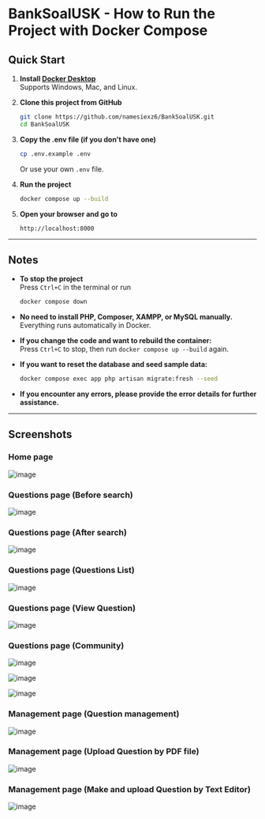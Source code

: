 # BankSoalUSK - How to Run the Project with Docker Compose

## Quick Start

1. **Install [Docker Desktop](https://www.docker.com/products/docker-desktop/)**  
   Supports Windows, Mac, and Linux.

2. **Clone this project from GitHub**
   ```sh
   git clone https://github.com/namesiexz6/BankSoalUSK.git
   cd BankSoalUSK
   ```

3. **Copy the .env file (if you don't have one)**
   ```sh
   cp .env.example .env
   ```
   Or use your own `.env` file.

4. **Run the project**
   ```sh
   docker compose up --build
   ```

5. **Open your browser and go to**
   ```
   http://localhost:8000
   ```

---

## Notes

- **To stop the project**  
  Press `Ctrl+C` in the terminal or run  
  ```sh
  docker compose down
  ```

- **No need to install PHP, Composer, XAMPP, or MySQL manually.**  
  Everything runs automatically in Docker.

- **If you change the code and want to rebuild the container:**  
  Press `Ctrl+C` to stop, then run `docker compose up --build` again.

- **If you want to reset the database and seed sample data:**  
  ```sh
  docker compose exec app php artisan migrate:fresh --seed
  ```

- **If you encounter any errors, please provide the error details for further assistance.**

---

## Screenshots

### Home page
![image](https://github.com/user-attachments/assets/0993e31b-9da6-4c32-9550-b1c433718cf6)

### Questions page (Before search)
![image](https://github.com/user-attachments/assets/ee3cc40b-35d3-4a35-90c5-78430f019432)

### Questions page (After search)
![image](https://github.com/user-attachments/assets/82247889-d611-4eb6-b48b-06251583c64f)

### Questions page (Questions List)
![image](https://github.com/user-attachments/assets/577e76f4-7bc8-42d6-b2bc-ac9ab044c0b5)

### Questions page (View Question)
![image](https://github.com/user-attachments/assets/343abc9b-3965-4849-8ad8-84704ae3fdfe)

### Questions page (Community)
![image](https://github.com/user-attachments/assets/5d1fec32-6bda-4628-99e3-eaccc2f15e29)

![image](https://github.com/user-attachments/assets/d6dff918-6326-4bc2-a981-d8df66b66a45)

![image](https://github.com/user-attachments/assets/8d370545-6ab6-426b-a88f-4d03ac99fc11)

### Management page (Question management)
![image](https://github.com/user-attachments/assets/d3f33167-8973-4090-8a5a-49dd5db9fbac)

### Management page (Upload Question by PDF file)
![image](https://github.com/user-attachments/assets/8f50ebfc-5042-4e1b-9bd7-40a2e25ba4e4)

### Management page (Make and upload Question by Text Editor)
![image](https://github.com/user-attachments/assets/768ed579-d3d0-4147-ad7c-944bcb5f6d14)